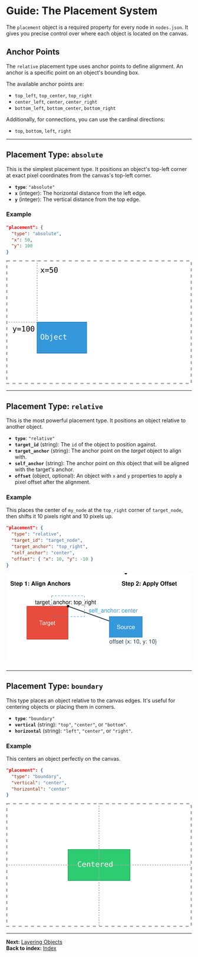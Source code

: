 # Guide: The Placement System

The `placement` object is a required property for every node in `nodes.json`. It gives you precise control over where each object is located on the canvas.

## Anchor Points

The `relative` placement type uses anchor points to define alignment. An anchor is a specific point on an object's bounding box.

The available anchor points are:
-   `top_left`, `top_center`, `top_right`
-   `center_left`, `center`, `center_right`
-   `bottom_left`, `bottom_center`, `bottom_right`

Additionally, for connections, you can use the cardinal directions:
-   `top`, `bottom`, `left`, `right`

---

## Placement Type: `absolute`

This is the simplest placement type. It positions an object's top-left corner at exact pixel coordinates from the canvas's top-left corner.

-   **`type`**: `"absolute"`
-   **`x`** (integer): The horizontal distance from the left edge.
-   **`y`** (integer): The vertical distance from the top edge.

### Example
```json
"placement": {
  "type": "absolute",
  "x": 50,
  "y": 100
}
```
![Absolute Placement Example](../images/placement_absolute_example.svg)

---

## Placement Type: `relative`

This is the most powerful placement type. It positions an object relative to another object.

-   **`type`**: `"relative"`
-   **`target_id`** (string): The `id` of the object to position against.
-   **`target_anchor`** (string): The anchor point on the *target* object to align with.
-   **`self_anchor`** (string): The anchor point on *this* object that will be aligned with the target's anchor.
-   **`offset`** (object, optional): An object with `x` and `y` properties to apply a pixel offset after the alignment.

### Example

This places the center of `my_node` at the `top_right` corner of `target_node`, then shifts it 10 pixels right and 10 pixels up.

```json
"placement": {
  "type": "relative",
  "target_id": "target_node",
  "target_anchor": "top_right",
  "self_anchor": "center",
  "offset": { "x": 10, "y": -10 }
}
```
![Relative Placement Example](../images/placement_relative_example.svg)

---

## Placement Type: `boundary`

This type places an object relative to the canvas edges. It's useful for centering objects or placing them in corners.

-   **`type`**: `"boundary"`
-   **`vertical`** (string): `"top"`, `"center"`, or `"bottom"`.
-   **`horizontal`** (string): `"left"`, `"center"`, or `"right"`.

### Example

This centers an object perfectly on the canvas.

```json
"placement": {
  "type": "boundary",
  "vertical": "center",
  "horizontal": "center"
}
```
![Boundary Placement Example](../images/placement_boundary_example.svg)

---
**Next:** [Layering Objects](./layering.md)\
**Back to index:** [Index](./index.md)
